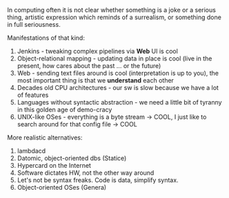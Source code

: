 In computing often it is not clear whether something is a joke or a serious thing, artistic expression which reminds of a surrealism, or something done in full seriousness.  

Manifestations of that kind:  
1. Jenkins - tweaking complex pipelines via **Web** UI is cool
2. Object-relational mapping - updating data in place is cool (live in the present, how cares about the past ... or the future)
3. Web - sending text files around is cool (interpretation is up to you), the most important thing is that we **understand** each other
4. Decades old CPU architectures - our sw is slow because we have a lot of features
5. Languages without syntactic abstraction - we need a little bit of tyranny in this golden age of demo-cracy
6. UNIX-like OSes - everything is a byte stream -> COOL, I just like to search around for that config file -> COOL

More realistic alternatives:
1. lambdacd
2. Datomic, object-oriented dbs (Statice)
3. Hypercard on the Internet
4. Software dictates HW, not the other way around
5. Let's not be syntax freaks. Code is data, simplify syntax.
6. Object-oriented OSes (Genera)
